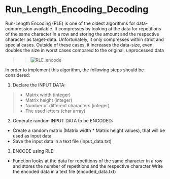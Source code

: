 # Run_Length_Encoding_Decoding
Run-Length Encoding (RLE) is one of the oldest algorithms for data-compression available.
It compresses by looking at the data for repetitions of the same character in a row and storing the amount and the respective character as target-data.
Unfortunately, it only compresses within strict and special cases. Outside of these cases, it increases the data-size, even doubles the size in worst cases compared to the original, unprocessed data

>>![RLE_encode](https://iq.opengenus.org/content/images/2020/04/rleimg--1-.png)

In order to implement this algorithm, the following steps should be considered:

1. Declare the INPUT DATA:
>* Matrix width (integer)
>* Matrix height (integer)
>* Number of different characters (integer)
>* The used letters (char array)

2. Generate random INPUT DATA to be ENCODED:
* Create a random matrix (Matrix width * Matrix height values), that will be used as input data
* Save the input data in a text file (input_data.txt)

3. ENCODE using RLE:
* Function looks at the data for repetitions of the same character in a row and stores the number of repetitions and the respective character
Write the encoded data in a text file (encoded_data.txt)





